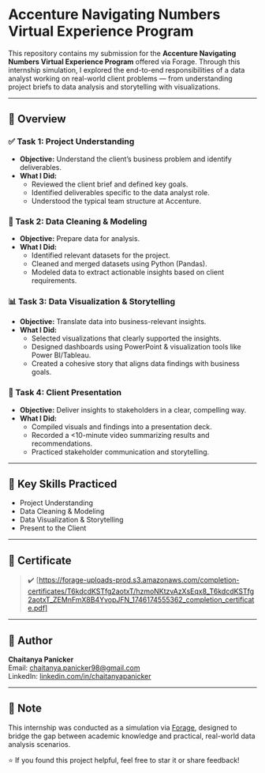 # Accenture Navigating Numbers Virtual Experience Program

This repository contains my submission for the **Accenture Navigating Numbers Virtual Experience Program** offered via Forage. Through this internship simulation, I explored the end-to-end responsibilities of a data analyst working on real-world client problems — from understanding project briefs to data analysis and storytelling with visualizations.

---

## 🧠 Overview

### ✅ Task 1: Project Understanding
- **Objective:** Understand the client’s business problem and identify deliverables.
- **What I Did:**
  - Reviewed the client brief and defined key goals.
  - Identified deliverables specific to the data analyst role.
  - Understood the typical team structure at Accenture.

### 🧹 Task 2: Data Cleaning & Modeling
- **Objective:** Prepare data for analysis.
- **What I Did:**
  - Identified relevant datasets for the project.
  - Cleaned and merged datasets using Python (Pandas).
  - Modeled data to extract actionable insights based on client requirements.

### 📊 Task 3: Data Visualization & Storytelling
- **Objective:** Translate data into business-relevant insights.
- **What I Did:**
  - Selected visualizations that clearly supported the insights.
  - Designed dashboards using PowerPoint & visualization tools like Power BI/Tableau.
  - Created a cohesive story that aligns data findings with business goals.

### 🎤 Task 4: Client Presentation
- **Objective:** Deliver insights to stakeholders in a clear, compelling way.
- **What I Did:**
  - Compiled visuals and findings into a presentation deck.
  - Recorded a <10-minute video summarizing results and recommendations.
  - Practiced stakeholder communication and storytelling.

---

## 💼 Key Skills Practiced
  
- Project Understanding
- Data Cleaning & Modeling
- Data Visualization & Storytelling
- Present to the Client

---

## 🏅 Certificate

> ✔️ [https://forage-uploads-prod.s3.amazonaws.com/completion-certificates/T6kdcdKSTfg2aotxT/hzmoNKtzvAzXsEqx8_T6kdcdKSTfg2aotxT_ZEMnFmX8B4YvopJFN_1746174555362_completion_certificate.pdf]

---

## 👤 Author
 
**Chaitanya Panicker**  
Email: [chaitanya.panicker98@gmail.com](mailto:chaitanya.panicker98@gmail.com)  
LinkedIn: [linkedin.com/in/chaitanyapanicker](https://linkedin.com/in/chaitanyapanicker98)

---

## 📌 Note

This internship was conducted as a simulation via [Forage](https://www.theforage.com/), designed to bridge the gap between academic knowledge and practical, real-world data analysis scenarios.


⭐ If you found this project helpful, feel free to star it or share feedback!
